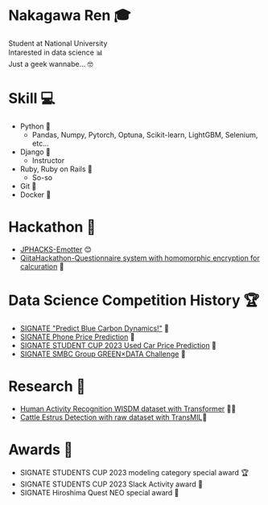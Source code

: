# Nakagawa Ren 🎓
Student at National University  
Intarested in data science 📊  
Just a geek wannabe... 🤓  

# Skill 💻
- Python 🐍
  - Pandas, Numpy, Pytorch, Optuna, Scikit-learn, LightGBM, Selenium, etc...
- Django 🎉
  - Instructor
- Ruby, Ruby on Rails 💎
  - So-so
- Git 🔄
- Docker 🐳

# Hackathon 🚀
- [JPHACKS-Emotter](https://github.com/rakawanegan/Emotter) 😊
- [QiitaHackathon-Questionnaire system with homomorphic encryption for calcuration]() 🔐

# Data Science Competition History 🏆
- [SIGNATE "Predict Blue Carbon Dynamics!"](https://github.com/rakawanegan/bluecarbon_portfolio) 🌊
- [SIGNATE Phone Price Prediction](https://github.com/rakawanegan/phonepriceprediction_portfolio) 📱
- [SIGNATE STUDENT CUP 2023 Used Car Price Prediction](https://github.com/rakawanegan/signatestudentcup2023_portfolio) 🚗
- [SIGNATE SMBC Group GREEN×DATA Challenge](https://github.com/rakawanegan/smbc_green_competiton_portfolio) 🌱

# Research 📝
- [Human Activity Recognition WISDM dataset with Transformer](https://github.com/rakawanegan/humanactivityrecognition_portfolio) 🏃‍♂️
- [Cattle Estrus Detection with raw dataset with TransMIL](https://github.com/rakawanegan/cattle_activity_recognition/tree/master)🐄

# Awards 🏅
- SIGNATE STUDENTS CUP 2023 modeling category special award 🏆
- SIGNATE STUDENTS CUP 2023 Slack Activity award 💬
- SIGNATE Hiroshima Quest NEO special award 🌟
